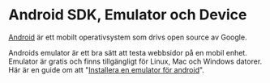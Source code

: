 ---
...
Android SDK, Emulator och Device
==================================
[Android](https://developer.android.com/index.html) är ett mobilt operativsystem som drivs open source av Google.

Androids emulator är ett bra sätt att testa webbsidor på en mobil enhet. Emulator är gratis och finns tillgängligt för Linux, Mac och Windows datorer.
Här är en guide om att "[Installera en emulator för android](kunskap/installera-en-emulator-for-android)".
